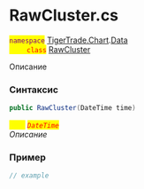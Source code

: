 
# RawCluster.cs
<mark style="color:purple;">`namespace`</mark> [TigerTrade.Chart](../../../../TigerTrade.Chart.md).[Data](../../../../TigerTrade.Chart/Data.md)  
<mark style="color:red;">&nbsp;&nbsp;&nbsp;&nbsp;&nbsp;&nbsp;&nbsp;&nbsp;`class`</mark> [RawCluster](../../RawCluster.cs.md)

Описание

### Синтаксис
```csharp
public RawCluster(DateTime time)
```
<mark style="color:yellow;">`time`</mark> <mark style="color:red;">*`DateTime`*</mark>  
 *Описание*  
  


### Пример  
```csharp
// example
```
                    
                    